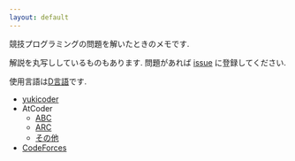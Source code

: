 ```yaml
---
layout: default
---
```

競技プログラミングの問題を解いたときのメモです.

解説を丸写ししているものもあります. 問題があれば [issue](https://github.com/te-sh/procon2/issues) に登録してください.

使用言語は[D言語](https://dlang.org)です.

* [yukicoder](yukicoder.html)
* AtCoder
  * [ABC](atc/abc.html)
  * [ARC](atc/arc.html)
  * [その他](atc/other.html)
* [CodeForces](codeforces.html)
